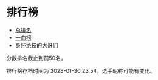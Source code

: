# 排行榜

- [总排名](score_all.csv)
- [一血榜](first_all.csv)
- [身怀绝技的大哥们](banned.csv)

分数排名截止到前50名。

排行榜存档时间为 2023-01-30 23:54，选手昵称可能有变化。